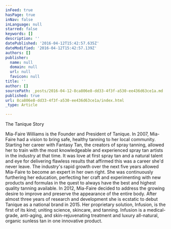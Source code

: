 ```yaml
---
inFeed: true
hasPage: true
inNav: false
inLanguage: null
starred: false
keywords: []
description: ''
datePublished: '2016-04-12T15:42:57.635Z'
dateModified: '2016-04-12T15:42:57.139Z'
authors: []
publisher:
  name: null
  domain: null
  url: null
  favicon: null
title: ''
author: []
sourcePath: _posts/2016-04-12-8ca806e8-dd33-4f3f-a530-ee436d63ce1a.md
published: true
url: 8ca806e8-dd33-4f3f-a530-ee436d63ce1a/index.html
_type: Article

---
```

The Tanique Story 

Mia-Faire Williams is the Founder and President of Tanique. In 2007, Mia-Faire had a vision to bring safe, healthy tanning to her local community. Starting her career with Fantasy Tan, the creators of spray tanning, allowed her to train with the most knowledgeable and experienced spray tan artists in the industry at that time. It was love at first spray tan and a natural talent and eye for delivering flawless results that affirmed this was a career she'd never leave. The industry's rapid growth over the next five years allowed Mia-Faire to become an expert in her own right. She was continuously furthering her education, perfecting her craft and experimenting with new products and formulas in the quest to always have the best and highest quality tanning available. In 2012, Mia-Faire decided to address the growing desire to improve and preserve the appearance of the entire body. After almost three years of research and development she is ecstatic to debut Tanique as a national brand in 2015\. Her proprietary solution, Infusion, is the first of its kind; uniting science, skincare, and tanning. Infusion is a medical-grade, anti-aging, and skin-rejuvenating treatment and luxury all-natural, organic sunless tan in one innovative product.
